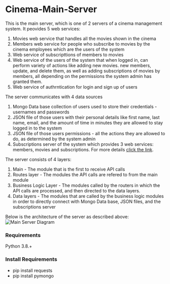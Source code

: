 # Cinema-Main-Server
This is the main server, which is one of 2 servers of a cinema management system. It peovides 5 web services:
1. Movies web service that handles all the movies shown in the cinema 
2. Members web service for people who subscribe to movies by the cinema employees which are the users of the system 
3. Web service of subscripttions of members to movies
4. Web service of the users of the system that when logged in, can perform variety of actions like adding new movies. new members, update, and delete them, as well as adding subscriptions of movies by members, all depending on the permissions the system admin has granted them.
5. Web service of authrntication for login and sign up of users

The server communicates with 4 data sources
1. Mongo Data base collection of users used to store their credentials - usernames and passwords
2. JSON file of those users with their personal details like first name, last name, email, and the amount of time in minutes they are allowed to stay logged in to the system
3. JSON file of those users permissions - all the actions they are allowed to do, as determined by the system admin
4. Subscriptions server of the system which provides 3 web services: members, movies and subscriptions. For more details [click the link](https://github.com/oril1234/Cinema-Management-System-Subscriptions-Flask-Server).

The server consists of 4 layers:
1. Main - The module that is the first to receive API calls
2. Routes layer - The modules the API calls are refered to from the main module
3. Business Logic Layer - The modules called by the routers in which the API calls are processed, and then directed to the data layers.
4. Data layers - The modules that are called by the business logic modules in order to directly connect with Mongo Data base, JSON files, and the subscriptions server


Below is the architecture of the server as described above:
![Main Server Diagram](https://user-images.githubusercontent.com/49225452/198899750-fa0dcec6-700b-433b-9c3a-3861167a4bb4.png)

### Requirements
Python 3.8.+

### Install Requirements
- pip install requests
- pip install pymongo

